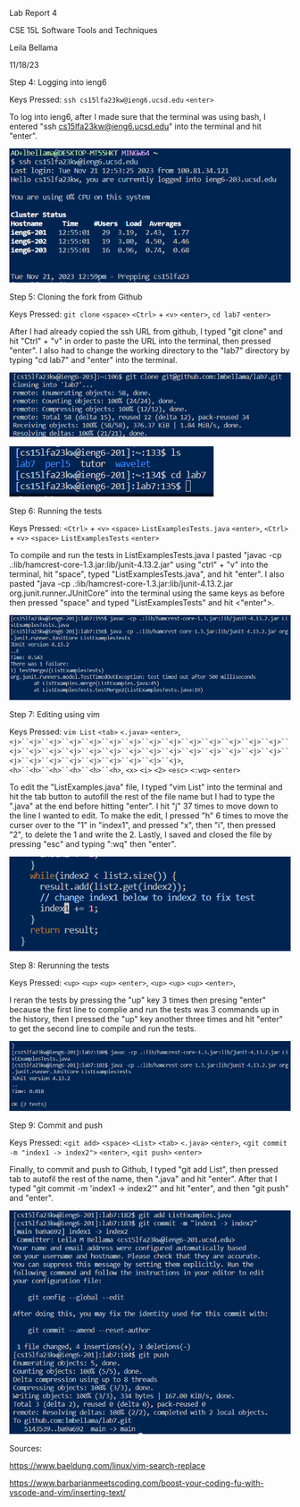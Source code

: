 Lab Report 4

CSE 15L Software Tools and Techniques

Leila Bellama

11/18/23


Step 4: Logging into ieng6

Keys Pressed: `ssh cs15lfa23kw@ieng6.ucsd.edu`  `<enter>`

To log into ieng6, after I made sure that the terminal was using bash, I entered "ssh cs15lfa23kw@ieng6.ucsd.edu" into the terminal and hit "enter".

![Image](step4.PNG)

Step 5: Cloning the fork from Github

Keys Pressed: `git clone` `<space>`  `<Ctrl>` + `<v>` `<enter>`, `cd lab7` `<enter>`

After I had already copied the ssh URL from github,  I typed "git clone" and hit "Ctrl" + "v" in order to paste the URL into the terminal, then pressed "enter". I also had to change the working directory to the "lab7" directory by typing "cd lab7" and "enter" into the terminal.

![Image](step5.PNG)

![Image](step5.1.PNG)

Step 6: Running the tests

Keys Pressed: `<Ctrl>` + `<v>` `<space>` `ListExamplesTests.java` `<enter>`, `<Ctrl>` + `<v>` `<space>` `ListExamplesTests` `<enter>`

To compile and run the tests in ListExamplesTests.java I pasted "javac -cp .:lib/hamcrest-core-1.3.jar:lib/junit-4.13.2.jar" using "ctrl" + "v" into the terminal, hit "space", typed "ListExamplesTests.java", and hit "enter". I also pasted "java -cp .:lib/hamcrest-core-1.3.jar:lib/junit-4.13.2.jar org.junit.runner.JUnitCore" into the terminal using the same keys as before then pressed "space" and typed "ListExamplesTests" and hit <"enter">.

![Image](tests1.PNG)

Step 7: Editing using vim

Keys Pressed: `vim List` `<tab>` `<.java>` `<enter>`, `<j>``<j>``<j>``<j>``<j>``<j>``<j>``<j>``<j>``<j>``<j>``<j>``<j>``<j>``<j>``<j>``<j>``<j>``<j>``<j>``<j>``<j>``<j>``<j>``<j>``<j>``<j>``<j>``<j>``<j>``<j>``<j>``<j>``<j>``<j>``<j>``<j>`, `<h>``<h>``<h>``<h>``<h>``<h>`, `<x>` `<i>` `<2>`  `<esc>` `<:wq>` `<enter>`

To edit the "ListExamples.java" file, I typed "vim List" into the terminal and hit the tab button to autofill the rest of the file name but I had to type the ".java" at the end before hitting "enter". I hit "j" 37 times to move down to the line I wanted to edit. To make the edit, I pressed "h" 6 times to move the curser over to the "1" in "index1", and pressed "x", then "i", then pressed "2", to delete the 1 and write the 2. Lastly, I saved and closed the file by pressing "esc" and typing ":wq" then "enter".

![Image](step7.PNG)

Step 8: Rerunning the tests

Keys Pressed: `<up>` `<up>` `<up>` `<enter>`, `<up>` `<up>` `<up>` `<enter>`, 

I reran the tests by pressing the "up" key 3 times then presing "enter" because the first line to complie and run the tests was 3 commands up in the history, then I pressed the "up" key another three times and hit "enter" to get the second line to compile and run the tests.

![Image](tests2.PNG)

Step 9: Commit and push

Keys Pressed: `<git add>` `<space>` `<List>` `<tab>` `<.java>` `<enter>`, `<git commit -m "index1 -> index2">` `<enter>`, `<git push>` `<enter>`

Finally, to commit and push to Github, I typed "git add List", then pressed tab to autofil the rest of the name, then ".java" and hit "enter". After that I typed "git commit -m 'index1 -> index2'" and hit "enter", and then "git push" and "enter".

![Image](step8.PNG)

Sources:

https://www.baeldung.com/linux/vim-search-replace

https://www.barbarianmeetscoding.com/boost-your-coding-fu-with-vscode-and-vim/inserting-text/
